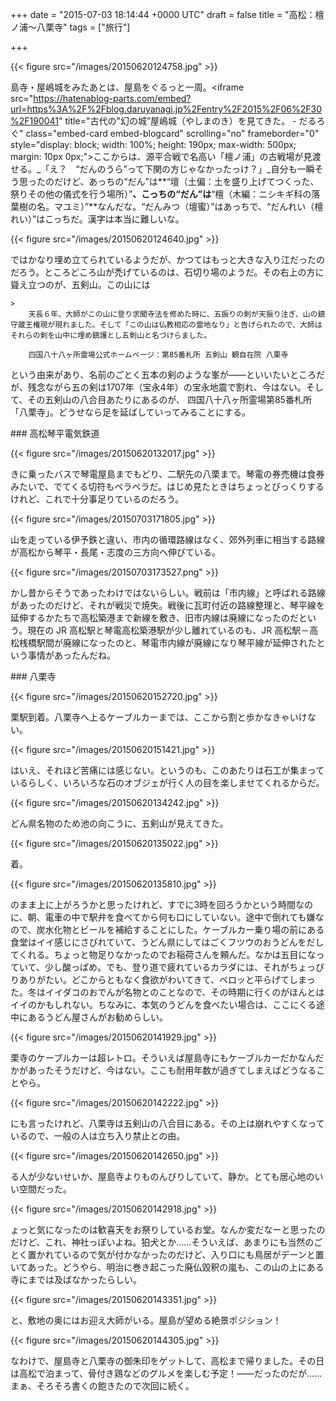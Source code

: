 
+++
date = "2015-07-03 18:14:44 +0000 UTC"
draft = false
title = "高松：檀ノ浦～八栗寺"
tags = ["旅行"]

+++


{{< figure src="/images/20150620124758.jpg"  >}}

島寺・屋嶋城をみたあとは、屋島をぐるっと一周。<iframe src="https://hatenablog-parts.com/embed?url=https%3A%2F%2Fblog.daruyanagi.jp%2Fentry%2F2015%2F06%2F30%2F190041" title="古代の"幻の城”屋嶋城（やしまのき）を見てきた。 - だるろぐ" class="embed-card embed-blogcard" scrolling="no" frameborder="0" style="display: block; width: 100%; height: 190px; max-width: 500px; margin: 10px 0px;"></iframe>ここからは、源平合戦で名高い「檀ノ浦」の古戦場が見渡せる。_「え？　“だんのうら”って下関の方じゃなかったっけ？」_自分も一瞬そう思ったのだけど、あっちの“だん”は**“壇（土偏：土を盛り上げてつくった、祭りその他の儀式を行う場所）”**、こっちの“だん”は**“檀（木編：ニシキギ科の落葉樹の名。マユミ）”**なんだな。“だんみつ（壇蜜）”はあっちで、“だんれい（檀れい）”はこっちだ。漢字は本当に難しいな。

{{< figure src="/images/20150620124640.jpg"  >}}

ではかなり埋め立てられているようだが、かつてはもっと大きな入り江だったのだろう。ところどころ山が禿げているのは、石切り場のようだ。その右上の方に聳え立つのが、五剣山。この山には

    >
        天長６年、大師がこの山に登り求聞寺法を修めた時に、五振りの剣が天振り注ぎ、山の鎮守蔵王権現が現れました。そして「この山は仏教相応の霊地なり」と告げられたので、大師はそれらの剣を山中に埋め鎮護とし五剣山と名づけらました。

        四国八十八ヶ所霊場公式ホームページ：第85番札所 五剣山 観自在院 八栗寺
    
という由来があり、名前のごとく五本の剣のような峯が――といいたいところだが、残念ながら五の剣は1707年（宝永4年）の宝永地震で割れ、今はない。そして、その五剣山の八合目あたりにあるのが、 四国八十八ヶ所霊場第85番札所「八栗寺」。どうせなら足を延ばしていってみることにする。

<div class="section">
    ### 高松琴平電気鉄道
    

{{< figure src="/images/20150620132017.jpg"  >}}

きに乗ったバスで琴電屋島までもどり、二駅先の八栗まで。琴電の券売機は食券みたいで、でてくる切符もペラペラだ。はじめ見たときはちょっとびっくりするけれど、これで十分事足りているのだろう。

{{< figure src="/images/20150703171805.jpg"  >}}

山を走っている伊予鉄と違い、市内の循環路線はなく、郊外列車に相当する路線が高松から琴平・長尾・志度の三方向へ伸びている。

{{< figure src="/images/20150703173527.png"  >}}

かし昔からそうであったわけではないらしい。戦前は「市内線」と呼ばれる路線があったのだけど、それが戦災で焼失。戦後に瓦町付近の路線整理と、琴平線を延伸するかたちで高松築港まで新線を敷き、旧市内線は廃線になったのだという。現在の JR 高松駅と琴電高松築港駅が少し離れているのも、JR 高松駅－高松桟橋駅間が廃線になったのと、琴電市内線が廃線になり琴平線が延伸されたという事情があったんだね。

</div>
<div class="section">
    ### 八栗寺
    

{{< figure src="/images/20150620152720.jpg"  >}}

栗駅到着。八栗寺へ上るケーブルカーまでは、ここから割と歩かなきゃいけない。

{{< figure src="/images/20150620151421.jpg"  >}}

はいえ、それほど苦痛には感じない。というのも、このあたりは石工が集まっているらしく、いろいろな石のオブジェが行く人の目を楽しませてくれるからだ。

{{< figure src="/images/20150620134242.jpg"  >}}

どん県名物のため池の向こうに、五剣山が見えてきた。

{{< figure src="/images/20150620135022.jpg"  >}}

着。

{{< figure src="/images/20150620135810.jpg"  >}}

のまま上に上がろうかと思ったけれど、すでに3時を回ろうかという時間なのに、朝、電車の中で駅弁を食べてから何も口にしていない。途中で倒れても嫌なので、炭水化物とビールを補給することにした。ケーブルカー乗り場の前にある食堂はイイ感じにさびれていて、うどん県にしてはごくフツウのおうどんをだしてくれる。ちょっと物足りなかったのでお稲荷さんを頼んだ。なかは五目になっていて、少し酸っぱめ。でも、登り道で疲れているカラダには、それがちょっぴりありがたい。どこからともなく食欲がわいてきて、ペロッと平らげてしまった。冬はイイダコのおでんが名物とのことなので、その時期に行くのがほんとはイイのかもしれない。ちなみに、本気のうどんを食べたい場合は、ここにくる途中にあるうどん屋さんがお勧めらしい。

{{< figure src="/images/20150620141929.jpg"  >}}

栗寺のケーブルカーは超レトロ。そういえば屋島寺にもケーブルカーだかなんだかがあったそうだけど、今はない。ここも耐用年数が過ぎてしまえばどうなることやら。

{{< figure src="/images/20150620142222.jpg"  >}}

にも言ったけれど、八栗寺は五剣山の八合目にある。その上は崩れやすくなっているので、一般の人は立ち入り禁止との由。

{{< figure src="/images/20150620142650.jpg"  >}}

る人が少ないせいか、屋島寺よりものんびりしていて、静か。とても居心地のいい空間だった。

{{< figure src="/images/20150620142918.jpg"  >}}

ょっと気になったのは歓喜天をお祭りしているお堂。なんか変だなーと思ったのだけど、これ、神社っぽいよね。狛犬とか……そういえば、あまりにも当然のごとく置かれているので気が付かなかったのだけど、入り口にも鳥居がデーンと置いてあった。どうやら、明治に巻き起こった廃仏毀釈の嵐も、この山の上にある寺にまでは及ばなかったらしい。

{{< figure src="/images/20150620143351.jpg"  >}}

と、敷地の奥にはお迎え大師がいる。屋島が望める絶景ポジション！

{{< figure src="/images/20150620144305.jpg"  >}}

なわけで、屋島寺と八栗寺の御朱印をゲットして、高松まで帰りました。その日は高松で泊まって、骨付き鶏などのグルメを楽しむ予定！――だったのだが……まぁ、そろそろ書くの飽きたので次回に続く。

</div>

